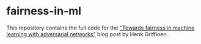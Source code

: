 # fairness-in-ml

This repository contains the full code for the <a href="https://blog.godatadriven.com/fairness-in-ml">"Towards fairness in machine learning with adversarial networks"</a> blog post by Henk Griffioen.
